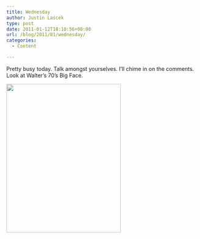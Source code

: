 ```yaml
---
title: Wednesday
author: Justin Lascek
type: post
date: 2011-01-12T18:10:56+00:00
url: /blog/2011/01/wednesday/
categories:
  - Content

---
```

Pretty busy today. Talk amongst yourselves. I&#8217;ll chime in on the comments. Look at Walter&#8217;s 70&#8217;s Big Face.
  

  
[<img data-attachment-id="3466" data-permalink="/blog/2011/01/wednesday/attachment/1928/" data-orig-file="/2011/01/1928.jpg" data-orig-size="300,389" data-comments-opened="1" data-image-meta="{&quot;aperture&quot;:&quot;0&quot;,&quot;credit&quot;:&quot;&quot;,&quot;camera&quot;:&quot;&quot;,&quot;caption&quot;:&quot;&quot;,&quot;created_timestamp&quot;:&quot;0&quot;,&quot;copyright&quot;:&quot;&quot;,&quot;focal_length&quot;:&quot;0&quot;,&quot;iso&quot;:&quot;0&quot;,&quot;shutter_speed&quot;:&quot;0&quot;,&quot;title&quot;:&quot;&quot;}" data-image-title="1928" data-image-description="" data-medium-file="/2011/01/1928.jpg" data-large-file="/2011/01/1928.jpg" src="/2011/01/1928.jpg" alt="" title="1928" width="300" height="389" class="aligncenter size-full wp-image-3466" />][1]

 [1]: /2011/01/1928.jpg
